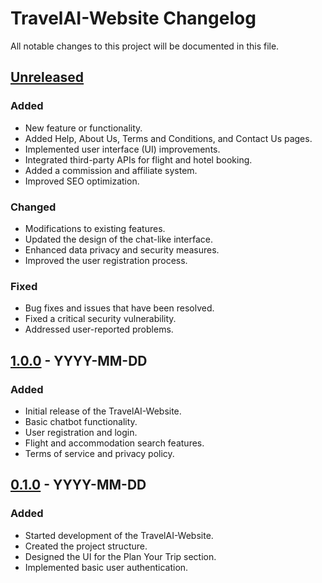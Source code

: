 # TravelAI-Website Changelog

All notable changes to this project will be documented in this file.

## [Unreleased]

### Added

- New feature or functionality.
- Added Help, About Us, Terms and Conditions, and Contact Us pages.
- Implemented user interface (UI) improvements.
- Integrated third-party APIs for flight and hotel booking.
- Added a commission and affiliate system.
- Improved SEO optimization.

### Changed

- Modifications to existing features.
- Updated the design of the chat-like interface.
- Enhanced data privacy and security measures.
- Improved the user registration process.

### Fixed

- Bug fixes and issues that have been resolved.
- Fixed a critical security vulnerability.
- Addressed user-reported problems.

## [1.0.0] - YYYY-MM-DD

### Added

- Initial release of the TravelAI-Website.
- Basic chatbot functionality.
- User registration and login.
- Flight and accommodation search features.
- Terms of service and privacy policy.

## [0.1.0] - YYYY-MM-DD

### Added

- Started development of the TravelAI-Website.
- Created the project structure.
- Designed the UI for the Plan Your Trip section.
- Implemented basic user authentication.

[Unreleased]: https://github.com/your-username/travelai-website/compare/v1.0.0...HEAD
[1.0.0]: https://github.com/your-username/travelai-website/releases/tag/v1.0.0
[0.1.0]: https://github.com/your-username/travelai-website/releases/tag/v0.1.0
